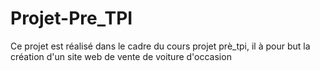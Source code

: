 # Projet-Pre_TPI
Ce projet est réalisé dans le cadre du cours projet prè_tpi, il à pour but la création d'un site web de vente de voiture d'occasion
